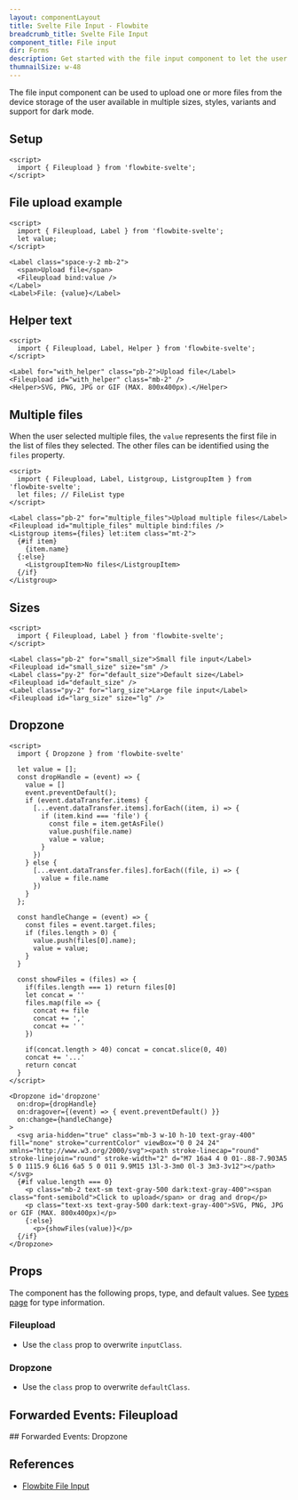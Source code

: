 ```yaml
---
layout: componentLayout
title: Svelte File Input - Flowbite
breadcrumb_title: Svelte File Input
component_title: File input
dir: Forms
description: Get started with the file input component to let the user to upload one or more files from their device storage based on multiple styles and sizes
thumnailSize: w-48
---
```


<script>
  import { TableProp, TableDefaultRow, DocBadgeList } from '../../utils'
  import { Badge, A } from '$lib'
  import { props as items } from '../../props/Fileupload.json'
  import { props as items2 } from '../../props/Dropzone.json'

  const events = ["on:blur","on:change","on:click","on:focus","on:keydown","on:keypress","on:keyup","on:mouseenter","on:mouseleave","on:mouseover","on:paste"];
  const events2 = ["on:click","on:change","on:focus","on:blur","on:mouseenter","on:mouseleave","on:mouseover"];
</script>

The file input component can be used to upload one or more files from the device storage of the user available in multiple sizes, styles, variants and support for dark mode.

## Setup

```svelte example hideOutput
<script>
  import { Fileupload } from 'flowbite-svelte';
</script>
```

## File upload example

```svelte example
<script>
  import { Fileupload, Label } from 'flowbite-svelte';
  let value;
</script>

<Label class="space-y-2 mb-2">
  <span>Upload file</span>
  <Fileupload bind:value />
</Label>
<Label>File: {value}</Label>
```

## Helper text

```svelte example
<script>
  import { Fileupload, Label, Helper } from 'flowbite-svelte';
</script>

<Label for="with_helper" class="pb-2">Upload file</Label>
<Fileupload id="with_helper" class="mb-2" />
<Helper>SVG, PNG, JPG or GIF (MAX. 800x400px).</Helper>
```

## Multiple files

When the user selected multiple files, the `value` represents the first file in the list of files they selected. The other files can be identified using the `files` property.

```svelte example
<script>
  import { Fileupload, Label, Listgroup, ListgroupItem } from 'flowbite-svelte';
  let files; // FileList type
</script>

<Label class="pb-2" for="multiple_files">Upload multiple files</Label>
<Fileupload id="multiple_files" multiple bind:files />
<Listgroup items={files} let:item class="mt-2">
  {#if item}
    {item.name}
  {:else}
    <ListgroupItem>No files</ListgroupItem>
  {/if}
</Listgroup>
```

## Sizes

```svelte example
<script>
  import { Fileupload, Label } from 'flowbite-svelte';
</script>

<Label class="pb-2" for="small_size">Small file input</Label>
<Fileupload id="small_size" size="sm" />
<Label class="py-2" for="default_size">Default size</Label>
<Fileupload id="default_size" />
<Label class="py-2" for="larg_size">Large file input</Label>
<Fileupload id="larg_size" size="lg" />
```

## Dropzone

```svelte example
<script>
  import { Dropzone } from 'flowbite-svelte'

  let value = [];
  const dropHandle = (event) => {
    value = []
    event.preventDefault(); 
    if (event.dataTransfer.items) {
      [...event.dataTransfer.items].forEach((item, i) => {
        if (item.kind === 'file') {
          const file = item.getAsFile()
          value.push(file.name)
          value = value;
        }
      })
    } else {
      [...event.dataTransfer.files].forEach((file, i) => {
        value = file.name
      })
    }
  };

  const handleChange = (event) => {
    const files = event.target.files; 
    if (files.length > 0) { 
      value.push(files[0].name);
      value = value; 
    }
  }

  const showFiles = (files) => {
    if(files.length === 1) return files[0]
    let concat = ''
    files.map(file => {
      concat += file
      concat += ','
      concat += ' '
    })

    if(concat.length > 40) concat = concat.slice(0, 40)
    concat += '...'
    return concat
  }
</script>

<Dropzone id='dropzone'
  on:drop={dropHandle}
  on:dragover={(event) => { event.preventDefault() }}
  on:change={handleChange}
>
  <svg aria-hidden="true" class="mb-3 w-10 h-10 text-gray-400" fill="none" stroke="currentColor" viewBox="0 0 24 24" xmlns="http://www.w3.org/2000/svg"><path stroke-linecap="round" stroke-linejoin="round" stroke-width="2" d="M7 16a4 4 0 01-.88-7.903A5 5 0 1115.9 6L16 6a5 5 0 011 9.9M15 13l-3-3m0 0l-3 3m3-3v12"></path></svg>
  {#if value.length === 0}
    <p class="mb-2 text-sm text-gray-500 dark:text-gray-400"><span class="font-semibold">Click to upload</span> or drag and drop</p>
    <p class="text-xs text-gray-500 dark:text-gray-400">SVG, PNG, JPG or GIF (MAX. 800x400px)</p>
    {:else}
      <p>{showFiles(value)}</p>
  {/if}
</Dropzone>
```

## Props

The component has the following props, type, and default values. See [types page](/docs/pages/typescript) for type information.

### Fileupload

- Use the `class` prop to overwrite `inputClass`.

<TableProp>
  <TableDefaultRow {items} rowState='hover' />
</TableProp>

### Dropzone

- Use the `class` prop to overwrite `defaultClass`.

<TableProp>
  <TableDefaultRow items={items2} rowState='hover' />
</TableProp>

## Forwarded Events: Fileupload

<DocBadgeList items={events} />
## Forwarded Events: Dropzone

<DocBadgeList items={events2} />

## References

- [Flowbite File Input](https://flowbite.com/docs/forms/file-input/)
